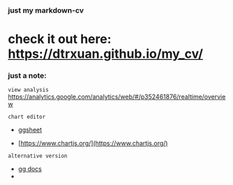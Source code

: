 ### just my markdown-cv

# check it out here: https://dtrxuan.github.io/my_cv/

### just a note:
`view analysis`
https://analytics.google.com/analytics/web/#/p352461876/realtime/overview

`chart editor`

- [ggsheet](https://docs.google.com/spreadsheets/d/1LB340KASduf5SpWRmcG22XxLO8XjqVICFgSGUmMdgIY/edit#gid=0)

- [https://www.chartjs.org/](https://www.chartjs.org/)

`alternative version`
- [gg docs](https://docs.google.com/document/d/1pFpVJ9AYBk-JUYYIBrTsVBU8t4hH1GWQG48nWirvRWc/edit?usp=sharing)
- 
